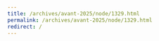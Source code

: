 ```yaml
---
title: /archives/avant-2025/node/1329.html
permalink: /archives/avant-2025/node/1329.html
redirect: /
---
```

